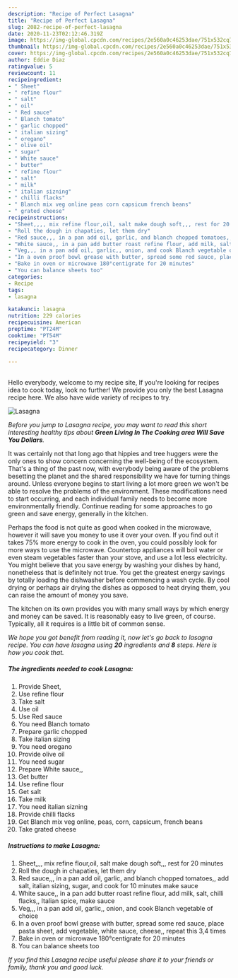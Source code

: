 ```yaml
---
description: "Recipe of Perfect Lasagna"
title: "Recipe of Perfect Lasagna"
slug: 2082-recipe-of-perfect-lasagna
date: 2020-11-23T02:12:46.319Z
image: https://img-global.cpcdn.com/recipes/2e560a0c46253dae/751x532cq70/lasagna-recipe-main-photo.jpg
thumbnail: https://img-global.cpcdn.com/recipes/2e560a0c46253dae/751x532cq70/lasagna-recipe-main-photo.jpg
cover: https://img-global.cpcdn.com/recipes/2e560a0c46253dae/751x532cq70/lasagna-recipe-main-photo.jpg
author: Eddie Diaz
ratingvalue: 5
reviewcount: 11
recipeingredient:
- " Sheet"
- " refine flour"
- " salt"
- " oil"
- " Red sauce"
- " Blanch tomato"
- " garlic chopped"
- " italian sizing"
- " oregano"
- " olive oil"
- " sugar"
- " White sauce"
- " butter"
- " refine flour"
- " salt"
- " milk"
- " italian sizning"
- " chilli flacks"
- " Blanch mix veg online peas corn capsicum french beans"
- " grated cheese"
recipeinstructions:
- "Sheet,,,, mix refine flour,oil, salt make dough soft,,, rest for 20 minutes"
- "Roll the dough in chapaties, let them dry"
- "Red sauce,,, in a pan add oil, garlic, and blanch chopped tomatoes,, add salt, italian sizing, sugar, and cook for 10 minutes make sauce"
- "White sauce,, in a pan add butter roast refine flour, add milk, salt, chilli flacks,, Italian spice, make sauce"
- "Veg,,, in a pan add oil, garlic,, onion, and cook Blanch vegetable of choice"
- "In a oven proof bowl grease with butter, spread some red sauce, place pasta sheet, add vegetable, white sauce, cheese,, repeat this 3,4 times"
- "Bake in oven or microwave 180°centigrate for 20 minutes"
- "You can balance sheets too"
categories:
- Recipe
tags:
- lasagna

katakunci: lasagna 
nutrition: 229 calories
recipecuisine: American
preptime: "PT24M"
cooktime: "PT54M"
recipeyield: "3"
recipecategory: Dinner

---
```

<br>
Hello everybody, welcome to my recipe site, If you're looking for recipes idea to cook today, look no further! We provide you only the best Lasagna recipe here. We also have wide variety of recipes to try.
<br>


![Lasagna](https://img-global.cpcdn.com/recipes/2e560a0c46253dae/751x532cq70/lasagna-recipe-main-photo.jpg)

<i>Before you jump to Lasagna recipe, you may want to read this short interesting healthy tips about 
<strong>Green Living In The Cooking area Will Save You Dollars</strong>.</i>
</br>

It was certainly not that long ago that hippies and tree huggers were the only ones to show concern concerning the well-being of the ecosystem. That's a thing of the past now, with everybody being aware of the problems besetting the planet and the shared responsibility we have for turning things around. Unless everyone begins to start living a lot more green we won't be able to resolve the problems of the environment. These modifications need to start occurring, and each individual family needs to become more environmentally friendly. Continue reading for some approaches to go green and save energy, generally in the kitchen.

Perhaps the food is not quite as good when cooked in the microwave, however it will save you money to use it over your oven. If you find out it takes 75% more energy to cook in the oven, you could possibly look for more ways to use the microwave. Countertop appliances will boil water or even steam vegetables faster than your stove, and use a lot less electricity. You might believe that you save energy by washing your dishes by hand, nonetheless that is definitely not true. You get the greatest energy savings by totally loading the dishwasher before commencing a wash cycle. By cool drying or perhaps air drying the dishes as opposed to heat drying them, you can raise the amount of money you save.

The kitchen on its own provides you with many small ways by which energy and money can be saved. It is reasonably easy to live green, of course. Typically, all it requires is a little bit of common sense.


<i>We hope you got benefit from reading it, now let's go back to lasagna recipe. You can have lasagna using <strong>20</strong> ingredients and <strong>8</strong> steps. Here is how you cook that.
</i>

##### The ingredients needed to cook Lasagna:

1. Provide  Sheet,
1. Use  refine flour
1. Take  salt
1. Use  oil
1. Use  Red sauce
1. You need  Blanch tomato
1. Prepare  garlic chopped
1. Take  italian sizing
1. You need  oregano
1. Provide  olive oil
1. You need  sugar
1. Prepare  White sauce,,
1. Get  butter
1. Use  refine flour
1. Get  salt
1. Take  milk
1. You need  italian sizning
1. Provide  chilli flacks
1. Get  Blanch mix veg online, peas, corn, capsicum, french beans
1. Take  grated cheese


##### Instructions to make Lasagna:

1. Sheet,,,, mix refine flour,oil, salt make dough soft,,, rest for 20 minutes
1. Roll the dough in chapaties, let them dry
1. Red sauce,,, in a pan add oil, garlic, and blanch chopped tomatoes,, add salt, italian sizing, sugar, and cook for 10 minutes make sauce
1. White sauce,, in a pan add butter roast refine flour, add milk, salt, chilli flacks,, Italian spice, make sauce
1. Veg,,, in a pan add oil, garlic,, onion, and cook Blanch vegetable of choice
1. In a oven proof bowl grease with butter, spread some red sauce, place pasta sheet, add vegetable, white sauce, cheese,, repeat this 3,4 times
1. Bake in oven or microwave 180°centigrate for 20 minutes
1. You can balance sheets too


<i>If you find this Lasagna recipe useful please share it to your friends or family, thank you and good luck.</i>
